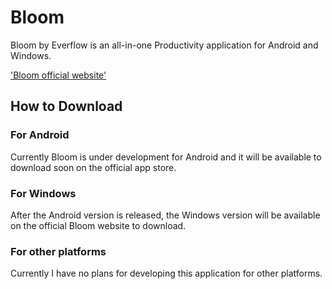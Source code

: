 
# Bloom

Bloom by Everflow is an all-in-one Productivity application for Android and Windows.

['Bloom official website'](https://bloomproductive.wixsite.com/bloomproductive)

## How to Download

### For Android

Currently Bloom is under development for Android and it will be available to download soon on the official app store.

### For Windows
After the Android version is released, the Windows version will be available on the official Bloom website to download.

### For other platforms

Currently I have no plans for developing this application for other platforms.
